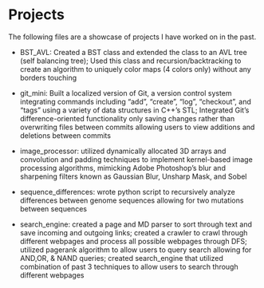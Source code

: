 # Projects
The following files are a showcase of projects I have worked on in the past. 

- BST_AVL:
  Created a BST class and extended the class to an AVL tree (self balancing tree);
  Used this class and recursion/backtracking to create an algorithm to uniquely color maps (4 colors only) without any borders touching
  
 - git_mini:
  Built a localized version of Git, a version control system integrating commands including “add”, “create”, “log”, “checkout”, and “tags” using a variety of data      structures in C++’s STL;
  Integrated Git’s difference-oriented functionality only saving changes rather than overwriting files between commits allowing users to view additions and           deletions between commits

- image_processor: utilized dynamically allocated 3D arrays and convolution and padding techniques to implement kernel-based image processing algorithms, mimicking Adobe Photoshop’s blur and sharpening filters known as Gaussian Blur, Unsharp Mask, and Sobel

- sequence_differences: wrote python script to recursively analyze differences between genome sequences allowing for two mutations between sequences

- search_engine:
  created a page and MD parser to sort through text and save incoming and outgoing links;
  created a crawler to crawl through different webpages and process all possible webpages through DFS;
  utilized pagerank algorithm to allow users to query search allowing for AND,OR, & NAND queries;
  created search_engine that utilized combination of past 3 techniques to allow users to search through different webpages
